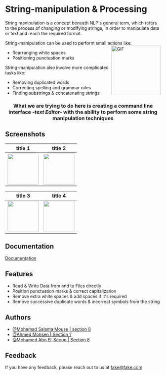 

# String-manipulation & Processing

 String manipulation is a concept beneath NLP's general term, which refers to the process of changing or modifying strings, in order to manipulate 
data or text and reach the required format.
 <br>


 String-manipulation can be used to perform small actions like:
<img align="right" alt="GIF" height="160px" src="https://media.giphy.com/media/du3J3cXyzhj75IOgvA/giphy.gif" /> 
 - Rearranging white spaces
 - Positioning punctuation marks
 


String-manipulation also involve more complicated tasks like: 
- Removing duplicated words
- Correcting spelling and grammar rules
- Finding substrings & concatenating strings
 

<h3 align="center"> What we are trying to do here is  creating a command line interface <i>-text Editor-</i> with the ability to perform some string manipulation techniques</h3>






## Screenshots

title 1             |  title 2 
:-------------------------:|:-------------------------:
  <img src="/img1.png" width="100" />  |    <img src="/img1.png" width="100" />

title 3             |  title 4 
:-------------------------:|:-------------------------:
  <img src="/img1.png" width="100" />  |    <img src="/img1.png" width="100" />



## Documentation

[Documentation](https://linktodocumentation)


## Features

- Read & Write Data from and to Files directly
- Position punctuation marks & correct capitalization 
- Remove extra white spaces & add spaces if it's required
- Remove successive duplicate words & incorrect symbols from the string


## Authors

- [@Mohamad Salama Mouse | section 8](https://github.com/MohamadSalamaMouse)
- [@Ahmed Mohsen   | Section  ?](https://github.com/PrinceEGY)
- [@Mohamed Abo El-Seoud | Section 8](https://github.com/MAES-Pyramids)


## Feedback

If you have any feedback, please reach out to us at fake@fake.com

